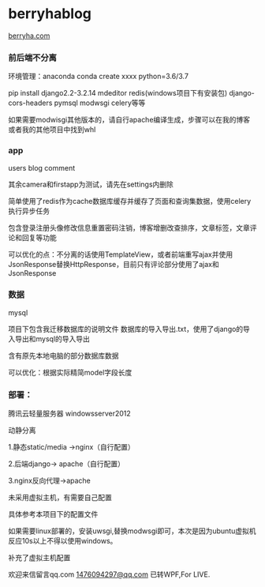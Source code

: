 # berryhablog



[berryha.com](http://101.34.15.153)

### 前后端不分离

环境管理：anaconda
conda create xxxx python=3.6/3.7

pip install django2.2-3.2.14 mdeditor redis(windows项目下有安装包) django-cors-headers pymsql modwsgi celery等等

如果需要modwisgi其他版本的，请自行apache编译生成，步骤可以在我的博客或者我的其他项目中找到whl



### app

users blog comment

其余camera和firstapp为测试，请先在settings内删除

简单使用了redis作为cache数据库缓存并缓存了页面和查询集数据，使用celery执行异步任务

包含登录注册头像修改信息重置密码注销，博客增删改查排序，文章标签，文章评论和回复等功能

可以优化的点：不分离的话使用TemplateView，或者前端重写ajax并使用JsonResponse替换HttpResponse，目前只有评论部分使用了ajax和JsonResponse



### 数据

mysql   

项目下包含我迁移数据库的说明文件 数据库的导入导出.txt，使用了django的导入导出和mysql的导入导出

含有原先本地电脑的部分数据库数据

可以优化：根据实际精简model字段长度





### 部署：

腾讯云轻量服务器 windowsserver2012

动静分离

1.静态static/media  ->nginx（自行配置）

2.后端django-> apache（自行配置）

3.nginx反向代理->apache

未采用虚拟主机，有需要自己配置

具体参考本项目下的配置文件

如果需要linux部署的，安装uwsgi,替换modwsgi即可，本次是因为ubuntu虚拟机反应10s以上不得以使用windows。

补充了虚拟主机配置


欢迎来信留言qq.com 1476094297@qq.com
已转WPF,For LIVE.
